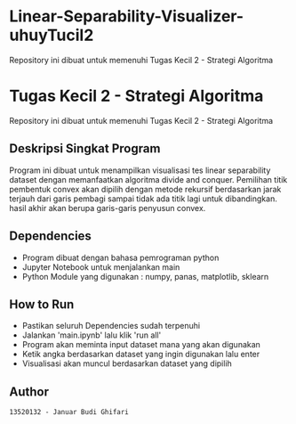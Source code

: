 # Linear-Separability-Visualizer-uhuyTucil2
Repository ini dibuat untuk memenuhi Tugas Kecil 2 - Strategi Algoritma

# Tugas Kecil 2 -  Strategi Algoritma
Repository ini dibuat untuk memenuhi Tugas Kecil 2 - Strategi Algoritma
## Deskripsi Singkat Program
Program ini dibuat untuk menampilkan visualisasi tes linear separability dataset
dengan memanfaatkan algoritma divide and conquer. Pemilihan titik pembentuk convex
akan dipilih dengan metode rekursif berdasarkan jarak terjauh dari garis pembagi
sampai tidak ada titik lagi untuk dibandingkan. hasil akhir akan berupa garis-garis
penyusun convex.

## Dependencies

* Program dibuat dengan bahasa pemrograman python
* Jupyter Notebook untuk menjalankan main
* Python Module yang digunakan : numpy, panas, matplotlib, sklearn

## How to Run
- Pastikan seluruh Dependencies sudah terpenuhi
- Jalankan 'main.ipynb' lalu klik 'run all'
- Program akan meminta input dataset mana yang akan digunakan
- Ketik angka berdasarkan dataset yang ingin digunakan lalu enter
- Visualisasi akan muncul berdasarkan dataset yang dipilih
## Author
```
13520132 - Januar Budi Ghifari
```
